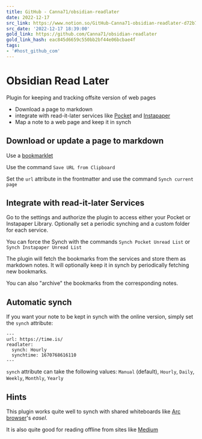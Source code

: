 ```yaml
---
title: GitHub - Canna71/obsidian-readlater
date: 2022-12-17
src_link: https://www.notion.so/GitHub-Canna71-obsidian-readlater-d72b7eb85a0e486c9ac4062470521a7b
src_date: '2022-12-17 18:39:00'
gold_link: https://github.com/Canna71/obsidian-readlater
gold_link_hash: eac845d6659c550bb2bf44e06bcbae4f
tags:
- '#host_github_com'
---
```


Obsidian Read Later
===================


Plugin for keeping and tracking offsite version of web pages


* Download a page to markdown
* integrate with read-it-later services like [Pocket](https://getpocket.com) and [Instapaper](https://www.instapaper.com)
* Map a note to a web page and keep it in synch


Download or update a page to markdown
-------------------------------------


Use a [bookmarklet](https://canna71.github.io/obsidian-readlater/)


Use the command `Save URL from Clipboard`


Set the `url` attribute in the frontmatter and use the command `Synch current page`


Integrate with read-it-later Services
-------------------------------------


Go to the settings and authorize the plugin to access either your Pocket or Instapaper Library. Optionally set a periodic synching and a custom folder for each service.


You can force the Synch with the commands
`Synch Pocket Unread List`
or
`Synch Instapaper Unread List`


The plugin will fetch the bookmarks from the services and store them as markdown notes.
It will optionally keep it in synch by periodically fetching new bookmarks.


You can also "archive" the bookmarks from the corresponding notes.


Automatic synch
---------------


If you want your note to be kept in synch with the online version, simply set the `synch` attribute:



```
---
url: https://time.is/
readlater:
  synch: Hourly
  synchtime: 1670768616110
---

```

`synch` attribute can take the following values: `Manual` (default), `Hourly`, `Daily`, `Weekly`, `Monthly`, `Yearly`


Hints
-----


This plugin works quite well to synch with shared whiteboards like [Arc browser](https://arc.net/)'s *easel*.


It is also quite good for reading offline from sites like [Medium](https://medium.com/)